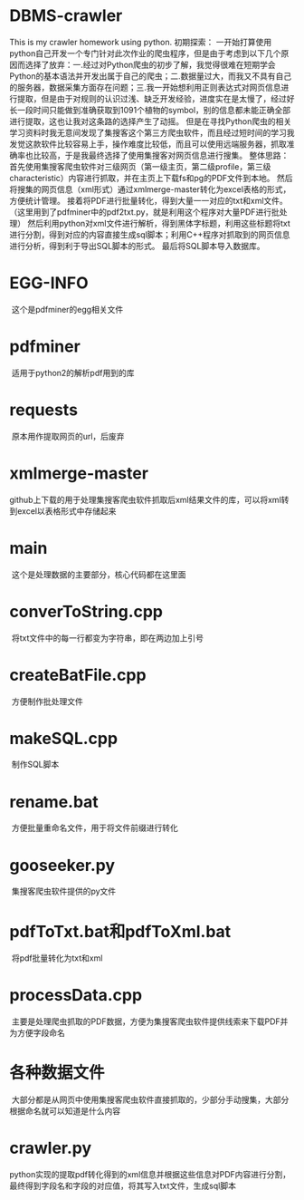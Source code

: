 # DBMS-crawler
This is my crawler homework using python.
初期探索：
一开始打算使用python自己开发一个专门针对此次作业的爬虫程序，但是由于考虑到以下几个原因而选择了放弃：一.经过对Python爬虫的初步了解，我觉得很难在短期学会Python的基本语法并开发出属于自己的爬虫；二.数据量过大，而我又不具有自己的服务器，数据采集方面存在问题；三.我一开始想利用正则表达式对网页信息进行提取，但是由于对规则的认识过浅、缺乏开发经验，进度实在是太慢了，经过好长一段时间只能做到准确获取到1091个植物的symbol，别的信息都未能正确全部进行提取，这也让我对这条路的选择产生了动摇。
但是在寻找Python爬虫的相关学习资料时我无意间发现了集搜客这个第三方爬虫软件，而且经过短时间的学习我发觉这款软件比较容易上手，操作难度比较低，而且可以使用远端服务器，抓取准确率也比较高，于是我最终选择了使用集搜客对网页信息进行搜集。
整体思路：
首先使用集搜客爬虫软件对三级网页（第一级主页，第二级profile，第三级characteristic）内容进行抓取，并在主页上下载fs和pg的PDF文件到本地。
然后将搜集的网页信息（xml形式）通过xmlmerge-master转化为excel表格的形式，方便统计管理。
接着将PDF进行批量转化，得到大量一一对应的txt和xml文件。（这里用到了pdfminer中的pdf2txt.py，就是利用这个程序对大量PDF进行批处理）
然后利用python对xml文件进行解析，得到黑体字标题，利用这些标题将txt进行分割，得到对应的内容直接生成sql脚本；利用C++程序对抓取到的网页信息进行分析，得到利于导出SQL脚本的形式。
最后将SQL脚本导入数据库。

# EGG-INFO
  这个是pdfminer的egg相关文件
  
# pdfminer
  适用于python2的解析pdf用到的库
  
# requests
  原本用作提取网页的url，后废弃
  
# xmlmerge-master
  github上下载的用于处理集搜客爬虫软件抓取后xml结果文件的库，可以将xml转到excel以表格形式中存储起来
  
# main
  这个是处理数据的主要部分，核心代码都在这里面
  
# converToString.cpp
  将txt文件中的每一行都变为字符串，即在两边加上引号
  
# createBatFile.cpp
  方便制作批处理文件
  
# makeSQL.cpp
  制作SQL脚本
  
# rename.bat
  方便批量重命名文件，用于将文件前缀进行转化
  
# gooseeker.py
  集搜客爬虫软件提供的py文件
  
# pdfToTxt.bat和pdfToXml.bat
  将pdf批量转化为txt和xml
  
# processData.cpp
  主要是处理爬虫抓取的PDF数据，方便为集搜客爬虫软件提供线索来下载PDF并为方便字段命名
  
# 各种数据文件
  大部分都是从网页中使用集搜客爬虫软件直接抓取的，少部分手动搜集，大部分根据命名就可以知道是什么内容
  
# crawler.py
  python实现的提取pdf转化得到的xml信息并根据这些信息对PDF内容进行分割，最终得到字段名和字段的对应值，将其写入txt文件，生成sql脚本
